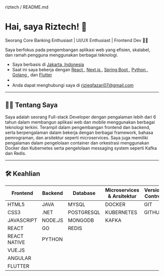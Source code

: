 <html lang="en">
 <head>
  <meta charset="utf-8"/>
  <meta content="width=device-width, initial-scale=1" name="viewport"/>
   <!-- Right Content -->
    <p class="text-[#8b949e] mb-1">
     riztech /
     <span class="text-[#58a6ff]">
      README.md
     </span>
    </p>
    <h1 class="text-[#c9d1d9] font-bold text-[18px] mb-2">
     Hai, saya Riztech!
     <span class="inline-block">
      👋
     </span>
    </h1>
    <p class="text-[#8b949e] text-[11px] mb-3">
     Seorang  Core Banking Enthusiast | UI/UX Enthusiast | Frontend Dev
     <span class="text-[#f0a500]">
      🧑‍💻
     </span>
    </p>
    <p class="mb-3">
     Saya berfokus pada pengembangan aplikasi web yang efisien, skalabel, dan ramah pengguna menggunakan berbagai teknologi.
    </p>
    <ul class="list-disc list-inside space-y-1 mb-4 text-[13px]">
     <li>
      <i class="fas fa-circle text-[#3fb68b] text-[8px] mr-1">
      </i>
      Saya berbasis di
      <a class="text-[#58a6ff] underline" href="#">
       Jakarta, Indonesia
      </a>
     </li>
     <li>
      <i class="fas fa-satellite-dish text-[#3fb68b] text-[8px] mr-1">
      </i>
      Saat ini saya bekerja dengan
      <a class="text-[#58a6ff] underline" href="#">
       React
      </a>
      ,
      <a class="text-[#58a6ff] underline" href="#">
       Next.js
      </a>
      ,
      <a class="text-[#58a6ff] underline" href="#">
       Spring Boot
      </a>
      ,
      <a class="text-[#58a6ff] underline" href="#">
       Python
      </a>
      ,
      <a class="text-[#58a6ff] underline" href="#">
       Golang
      </a>
      , dan
      <a class="text-[#58a6ff] underline" href="#">
       Flutter
      </a>
     </li>
     <li>
      <i class="fas fa-desktop text-[#3fb68b] text-[8px] mr-1">
      </i>
      </a>
     </li>
     <li>
      <i class="fas fa-envelope text-[#3fb68b] text-[8px] mr-1">
      </i>
      Anda dapat menghubungi saya di
      <a class="text-[#58a6ff] underline" href="mailto:rizieqfazari07@gmail.com">
       rizieqfazari07@gmail.com
      </a>
     </li>
    </ul>
    <hr class="border-[#30363d] mb-3"/>
    <section class="mb-4">
     <h2 class="font-semibold text-[#c9d1d9] mb-2 flex items-center gap-2">
      <span>
       🧑‍💻
      </span>
      <span>
       Tentang Saya
      </span>
     </h2>
     <p class="text-[13px]">
      Saya adalah seorang Full-stack Developer dengan pengalaman lebih dari 6 tahun dalam membangun aplikasi web dan mobile menggunakan berbagai teknologi terkini. Terampil dalam pengembangan frontend dan backend, serta berpengalaman dalam bekerja dengan berbagai framework, bahasa pemrograman, dan arsitektur seperti microservices. Saya juga memiliki pengalaman dalam pengelolaan container dan orkestrasi menggunakan Docker dan Kubernetes serta pengelolaan messaging system seperti Kafka dan Redis.
     </p>
    </section>
    <hr class="border-[#30363d] mb-3"/>
    <section>
     <h2 class="font-semibold text-[#c9d1d9] mb-2 flex items-center gap-2">
      <span>
       🛠️
      </span>
      <span>
       Keahlian
      </span>
     </h2>
     <table class="w-full border border-[#30363d] text-[11px] text-[#8b949e] table-fixed">
      <thead>
       <tr class="border-b border-[#30363d]">
        <th class="border-r border-[#30363d] py-1 px-2 bg-[#0d1117] text-[#8b949e] font-normal">
         Frontend
        </th>
        <th class="border-r border-[#30363d] py-1 px-2 bg-[#0d1117] text-[#8b949e] font-normal">
         Backend
        </th>
        <th class="border-r border-[#30363d] py-1 px-2 bg-[#0d1117] text-[#8b949e] font-normal">
         Database
        </th>
        <th class="border-r border-[#30363d] py-1 px-2 bg-[#0d1117] text-[#8b949e] font-normal">
         Microservices &amp; Arsitektur
        </th>
        <th class="py-1 px-2 bg-[#0d1117] text-[#8b949e] font-normal">
         Version Control
        </th>
       </tr>
      </thead>
      <tbody>
       <tr class="border-b border-[#30363d]">
        <td class="border-r border-[#30363d] py-1 px-2">
         <span class="inline-flex items-center gap-1 bg-[#f06529] text-white text-[9px] font-semibold rounded px-1.5 py-[1px]">
          <i class="fab fa-html5">
          </i>
          HTML5
         </span>
        </td>
        <td class="border-r border-[#30363d] py-1 px-2">
         <span class="inline-flex items-center gap-1 bg-[#f0db4f] text-black text-[9px] font-semibold rounded px-1.5 py-[1px]">
          JAVA
         </span>
        </td>
        <td class="border-r border-[#30363d] py-1 px-2">
         <span class="inline-flex items-center gap-1 bg-[#4479a1] text-white text-[9px] font-semibold rounded px-1.5 py-[1px]">
          MYSQL
         </span>
        </td>
        <td class="border-r border-[#30363d] py-1 px-2">
         <span class="inline-flex items-center gap-1 bg-[#0db7ed] text-white text-[9px] font-semibold rounded px-1.5 py-[1px]">
          DOCKER
         </span>
        </td>
        <td class="py-1 px-2">
         <span class="inline-flex items-center gap-1 bg-[#f05032] text-white text-[9px] font-semibold rounded px-1.5 py-[1px]">
          GIT
         </span>
        </td>
       </tr>
       <tr class="border-b border-[#30363d]">
        <td class="border-r border-[#30363d] py-1 px-2">
         <span class="inline-flex items-center gap-1 bg-[#264de4] text-white text-[9px] font-semibold rounded px-1.5 py-[1px]">
          CSS3
         </span>
        </td>
        <td class="border-r border-[#30363d] py-1 px-2">
         <span class="inline-flex items-center gap-1 bg-[#5c2d91] text-white text-[9px] font-semibold rounded px-1.5 py-[1px]">
          .NET
         </span>
        </td>
        <td class="border-r border-[#30363d] py-1 px-2">
         <span class="inline-flex items-center gap-1 bg-[#336791] text-white text-[9px] font-semibold rounded px-1.5 py-[1px]">
          POSTGRESQL
         </span>
        </td>
        <td class="border-r border-[#30363d] py-1 px-2">
         <span class="inline-flex items-center gap-1 bg-[#326ce5] text-white text-[9px] font-semibold rounded px-1.5 py-[1px]">
          KUBERNETES
         </span>
        </td>
        <td class="py-1 px-2">
         <span class="inline-flex items-center gap-1 bg-[#222222] text-white text-[9px] font-semibold rounded px-1.5 py-[1px]">
          <i class="fab fa-github">
          </i>
          GITHUB
         </span>
        </td>
       </tr>
       <tr class="border-b border-[#30363d]">
        <td class="border-r border-[#30363d] py-1 px-2">
         <span class="inline-flex items-center gap-1 bg-[#f7df1e] text-black text-[9px] font-semibold rounded px-1.5 py-[1px]">
          JAVASCRIPT
         </span>
        </td>
        <td class="border-r border-[#30363d] py-1 px-2">
         <span class="inline-flex items-center gap-1 bg-[#3c873a] text-white text-[9px] font-semibold rounded px-1.5 py-[1px]">
          NODE.JS
         </span>
        </td>
        <td class="border-r border-[#30363d] py-1 px-2">
         <span class="inline-flex items-center gap-1 bg-[#4db33d] text-white text-[9px] font-semibold rounded px-1.5 py-[1px]">
          MONGODB
         </span>
        </td>
        <td class="border-r border-[#30363d] py-1 px-2">
         <span class="inline-flex items-center gap-1 bg-[#6e6e6e] text-white text-[9px] font-semibold rounded px-1.5 py-[1px]">
          KAFKA
         </span>
        </td>
        <td class="py-1 px-2">
        </td>
       </tr>
       <tr class="border-b border-[#30363d]">
        <td class="border-r border-[#30363d] py-1 px-2">
         <span class="inline-flex items-center gap-1 bg-[#61dafb] text-black text-[9px] font-semibold rounded px-1.5 py-[1px]">
          <i class="fab fa-react">
          </i>
          REACT
         </span>
        </td>
        <td class="border-r border-[#30363d] py-1 px-2">
         <span class="inline-flex items-center gap-1 bg-[#00add8] text-white text-[9px] font-semibold rounded px-1.5 py-[1px]">
          GO
         </span>
        </td>
        <td class="border-r border-[#30363d] py-1 px-2">
         <span class="inline-flex items-center gap-1 bg-[#d82c20] text-white text-[9px] font-semibold rounded px-1.5 py-[1px]">
          REDIS
         </span>
        </td>
        <td class="border-r border-[#30363d] py-1 px-2">
        </td>
        <td class="py-1 px-2">
        </td>
       </tr>
       <tr class="border-b border-[#30363d]">
        <td class="border-r border-[#30363d] py-1 px-2">
         <span class="inline-flex items-center gap-1 bg-[#20232a] text-white text-[9px] font-semibold rounded px-1.5 py-[1px]">
          REACT NATIVE
         </span>
        </td>
        <td class="border-r border-[#30363d] py-1 px-2">
         <span class="inline-flex items-center gap-1 bg-[#357a38] text-white text-[9px] font-semibold rounded px-1.5 py-[1px]">
          PYTHON
         </span>
        </td>
        <td class="border-r border-[#30363d] py-1 px-2">
        </td>
        <td class="border-r border-[#30363d] py-1 px-2">
        </td>
        <td class="py-1 px-2">
        </td>
       </tr>
       <tr class="border-b border-[#30363d]">
        <td class="border-r border-[#30363d] py-1 px-2">
         <span class="inline-flex items-center gap-1 bg-[#41b883] text-white text-[9px] font-semibold rounded px-1.5 py-[1px]">
          VUE.JS
         </span>
        </td>
        <td class="border-r border-[#30363d] py-1 px-2">
        </td>
        <td class="border-r border-[#30363d] py-1 px-2">
        </td>
        <td class="border-r border-[#30363d] py-1 px-2">
        </td>
        <td class="py-1 px-2">
        </td>
       </tr>
       <tr class="border-b border-[#30363d]">
        <td class="border-r border-[#30363d] py-1 px-2">
         <span class="inline-flex items-center gap-1 bg-[#dd0031] text-white text-[9px] font-semibold rounded px-1.5 py-[1px]">
          ANGULAR
         </span>
        </td>
        <td class="border-r border-[#30363d] py-1 px-2">
        </td>
        <td class="border-r border-[#30363d] py-1 px-2">
        </td>
        <td class="border-r border-[#30363d] py-1 px-2">
        </td>
        <td class="py-1 px-2">
        </td>
       </tr>
       <tr>
        <td class="border-r border-[#30363d] py-1 px-2">
         <span class="inline-flex items-center gap-1 bg-[#02569b] text-white text-[9px] font-semibold rounded px-1.5 py-[1px]">
          FLUTTER
         </span>
        </td>
        <td class="border-r border-[#30363d] py-1 px-2">
        </td>
        <td class="border-r border-[#30363d] py-1 px-2">
        </td>
        <td class="border-r border-[#30363d] py-1 px-2">
        </td>
        <td class="py-1 px-2">
        </td>
       </tr>
      </tbody>
     </table>
    </section>
   </main>
  </div>
 </body>
</html>
